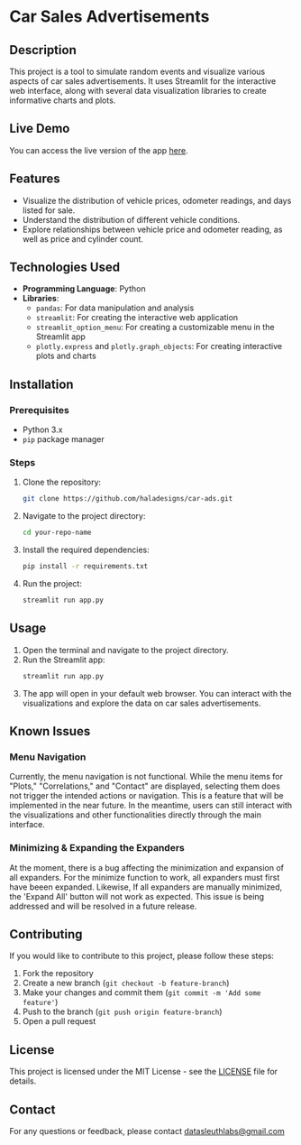 # Car Sales Advertisements

## Description
This project is a tool to simulate random events and visualize various aspects of car sales advertisements. It uses Streamlit for the interactive web interface, along with several data visualization libraries to create informative charts and plots.

## Live Demo
You can access the live version of the app [here](https://car-ads-byzt.onrender.com).

## Features
- Visualize the distribution of vehicle prices, odometer readings, and days listed for sale.
- Understand the distribution of different vehicle conditions.
- Explore relationships between vehicle price and odometer reading, as well as price and cylinder count.

## Technologies Used
- **Programming Language**: Python
- **Libraries**:
  - `pandas`: For data manipulation and analysis
  - `streamlit`: For creating the interactive web application
  - `streamlit_option_menu`: For creating a customizable menu in the Streamlit app
  - `plotly.express` and `plotly.graph_objects`: For creating interactive plots and charts

## Installation

### Prerequisites
- Python 3.x
- `pip` package manager

### Steps
1. Clone the repository:
    ```bash
    git clone https://github.com/haladesigns/car-ads.git
    ```
2. Navigate to the project directory:
    ```bash
    cd your-repo-name
    ```
3. Install the required dependencies:
    ```bash
    pip install -r requirements.txt
    ```
4. Run the project:
    ```bash
    streamlit run app.py
    ```

## Usage
1. Open the terminal and navigate to the project directory.
2. Run the Streamlit app:
    ```bash
    streamlit run app.py
    ```
3. The app will open in your default web browser. You can interact with the visualizations and explore the data on car sales advertisements.

## Known Issues

### Menu Navigation
Currently, the menu navigation is not functional. While the menu items for "Plots," "Correlations," and "Contact" are displayed, selecting them does not trigger the intended actions or navigation. This is a feature that will be implemented in the near future. In the meantime, users can still interact with the visualizations and other functionalities directly through the main interface.

### Minimizing & Expanding the Expanders
At the moment, there is a bug affecting the minimization and expansion of all expanders. For the minimize function to work, all expanders must first have beeen expanded. Likewise, If all expanders are manually minimized, the 'Expand All' button will not work as expected. This issue is being addressed and will be resolved in a future release.

## Contributing
If you would like to contribute to this project, please follow these steps:
1. Fork the repository
2. Create a new branch (`git checkout -b feature-branch`)
3. Make your changes and commit them (`git commit -m 'Add some feature'`)
4. Push to the branch (`git push origin feature-branch`)
5. Open a pull request

## License
This project is licensed under the MIT License - see the [LICENSE](LICENSE) file for details.

## Contact
For any questions or feedback, please contact datasleuthlabs@gmail.com
